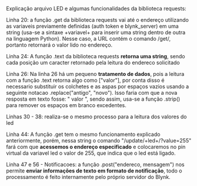 

Explicação arquivo LED e algumas funcionalidades da biblioteca requests:

Linha 20: a função .get da biblioteca requests vai até o endereço utilizando as variaveis previamente definidas (auth token e blynk_server) em uma string
(usa-se a sintaxe +variavel+ para inserir uma string dentro de outra na linguagem Python). Nesse caso, a URL contém o comando /get/, portanto retornará o
valor lido no endereço.

Linha 24: A função .text da biblioteca requests **retorna uma string**, sendo cada posição um caracter retornado pela leitura do endereco solicitado

Linha 26: Na linha 26 há um pequeno **tratamento de dados**, pois a leitura com a função .text retorna algo como ["valor"], por conta disso é necessario substituir
os colchetes e as aspas por espaços vazios usando a seguinte notacao .replace("antigo", "novo"). Isso faria com que a nova resposta em texto fosse: "  valor  ", 
sendo assim, usa-se a função .strip() para remover os espaços em branco excedentes.

Linhas 30 - 38: realiza-se o mesmo processo para a leitura dos valores do led

Linha 44: A função .get tem o mesmo funcionamento explicado anteriormente, porém, nessa string o comando "/update/+led+/?value=255" fará com que 
**acessemos o endereço especificado** e colocaremos no pin virtual da variavel led o valor de 255, que indica que o led está ligado.

Linha 47 e 56 - Notificacoes: a função .post("endereco, mensagem") nos permite **enviar informações de texto em formato de notificação**, todo o processamento
é feito internamente pelo próprio servidor do Blynk.
